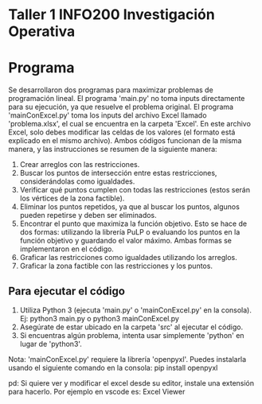 # Taller 1 INFO200 Investigación Operativa

# Programa  
Se desarrollaron dos programas para maximizar problemas de programación lineal. El programa 'main.py' no toma inputs directamente para su ejecución, ya que resuelve el problema original. El programa 'mainConExcel.py' toma los inputs del archivo Excel llamado 'problema.xlsx', el cual se encuentra en la carpeta 'Excel'. En este archivo Excel, solo debes modificar las celdas de los valores (el formato está explicado en el mismo archivo). Ambos códigos funcionan de la misma manera, y las instrucciones se resumen de la siguiente manera: 
  1. Crear arreglos con las restricciones.
  2. Buscar los puntos de intersección entre estas restricciones, considerándolas como igualdades.
  3. Verificar qué puntos cumplen con todas las restricciones (estos serán los vértices de la zona factible).
  4. Eliminar los puntos repetidos, ya que al buscar los puntos, algunos pueden repetirse y deben ser eliminados.
  5. Encontrar el punto que maximiza la función objetivo. Esto se hace de dos formas: utilizando la librería PuLP o evaluando los puntos en la función objetivo y guardando el valor máximo. Ambas formas se implementaron en el código.
  6. Graficar las restricciones como igualdades utilizando los arreglos.
  7. Graficar la zona factible con las restricciones y los puntos.

## Para ejecutar el código  
  1. Utiliza Python 3 (ejecuta 'main.py' o 'mainConExcel.py' en la consola). Ej: python3 main.py o python3 mainConExcel.py
  2. Asegúrate de estar ubicado en la carpeta 'src' al ejecutar el código.
  3. Si encuentras algún problema, intenta usar simplemente 'python' en lugar de 'python3'.

  Nota: 'mainConExcel.py' requiere la librería 'openpyxl'. Puedes instalarla usando el siguiente comando en la consola:
  pip install openpyxl

  pd: Si quiere ver y modificar el excel desde su editor, instale una extensión para hacerlo. Por ejemplo en vscode es: Excel Viewer
